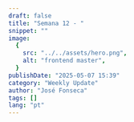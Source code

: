 ```yaml
---
draft: false
title: "Semana 12 - "
snippet: ""
image:
  {
    src: "../../assets/hero.png",
    alt: "frontend master",
  }
publishDate: "2025-05-07 15:39"
category: "Weekly Update"
author: "José Fonseca"
tags: []
lang: "pt"
---
```



